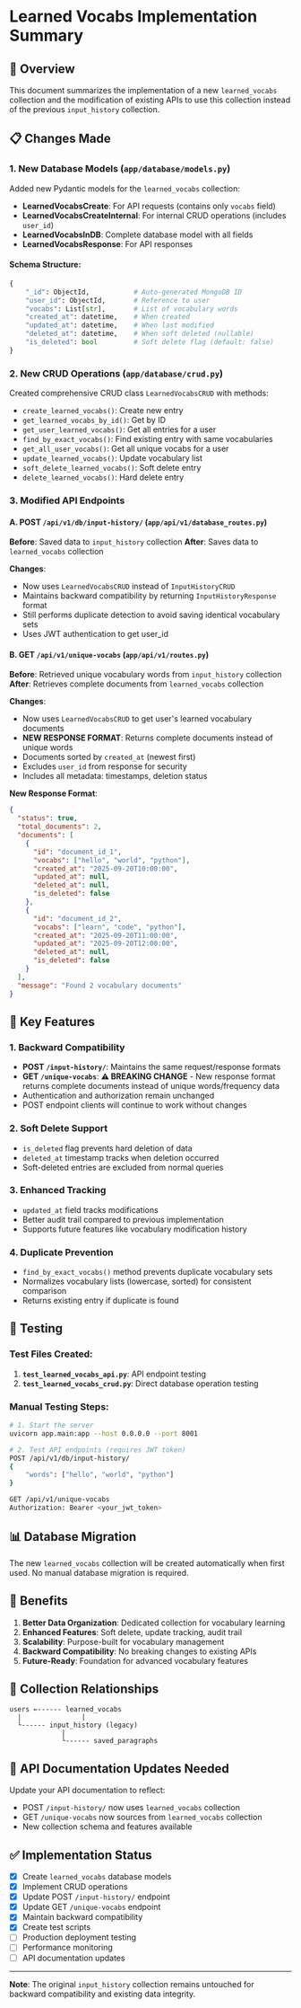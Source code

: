 # Learned Vocabs Implementation Summary

## 🎯 Overview
This document summarizes the implementation of a new `learned_vocabs` collection and the modification of existing APIs to use this collection instead of the previous `input_history` collection.

## 📋 Changes Made

### 1. New Database Models (`app/database/models.py`)
Added new Pydantic models for the `learned_vocabs` collection:

- **LearnedVocabsCreate**: For API requests (contains only `vocabs` field)
- **LearnedVocabsCreateInternal**: For internal CRUD operations (includes `user_id`)
- **LearnedVocabsInDB**: Complete database model with all fields
- **LearnedVocabsResponse**: For API responses

#### Schema Structure:
```python
{
    "_id": ObjectId,           # Auto-generated MongoDB ID
    "user_id": ObjectId,       # Reference to user
    "vocabs": List[str],       # List of vocabulary words
    "created_at": datetime,    # When created
    "updated_at": datetime,    # When last modified
    "deleted_at": datetime,    # When soft deleted (nullable)
    "is_deleted": bool         # Soft delete flag (default: false)
}
```

### 2. New CRUD Operations (`app/database/crud.py`)
Created comprehensive CRUD class `LearnedVocabsCRUD` with methods:

- `create_learned_vocabs()`: Create new entry
- `get_learned_vocabs_by_id()`: Get by ID
- `get_user_learned_vocabs()`: Get all entries for a user
- `find_by_exact_vocabs()`: Find existing entry with same vocabularies
- `get_all_user_vocabs()`: Get all unique vocabs for a user
- `update_learned_vocabs()`: Update vocabulary list
- `soft_delete_learned_vocabs()`: Soft delete entry
- `delete_learned_vocabs()`: Hard delete entry

### 3. Modified API Endpoints

#### A. POST `/api/v1/db/input-history/` (`app/api/v1/database_routes.py`)
**Before**: Saved data to `input_history` collection
**After**: Saves data to `learned_vocabs` collection

**Changes**:
- Now uses `LearnedVocabsCRUD` instead of `InputHistoryCRUD`
- Maintains backward compatibility by returning `InputHistoryResponse` format
- Still performs duplicate detection to avoid saving identical vocabulary sets
- Uses JWT authentication to get user_id

#### B. GET `/api/v1/unique-vocabs` (`app/api/v1/routes.py`)
**Before**: Retrieved unique vocabulary words from `input_history` collection
**After**: Retrieves complete documents from `learned_vocabs` collection

**Changes**:
- Now uses `LearnedVocabsCRUD` to get user's learned vocabulary documents
- **NEW RESPONSE FORMAT**: Returns complete documents instead of unique words
- Documents sorted by `created_at` (newest first)
- Excludes `user_id` from response for security
- Includes all metadata: timestamps, deletion status

**New Response Format**:
```json
{
  "status": true,
  "total_documents": 2,
  "documents": [
    {
      "id": "document_id_1",
      "vocabs": ["hello", "world", "python"],
      "created_at": "2025-09-20T10:00:00",
      "updated_at": null,
      "deleted_at": null,
      "is_deleted": false
    },
    {
      "id": "document_id_2", 
      "vocabs": ["learn", "code", "python"],
      "created_at": "2025-09-20T11:00:00",
      "updated_at": "2025-09-20T12:00:00",
      "deleted_at": null,
      "is_deleted": false
    }
  ],
  "message": "Found 2 vocabulary documents"
}
```

## 🔧 Key Features

### 1. Backward Compatibility
- **POST `/input-history/`**: Maintains the same request/response formats
- **GET `/unique-vocabs`**: **⚠️ BREAKING CHANGE** - New response format returns complete documents instead of unique words/frequency data
- Authentication and authorization remain unchanged
- POST endpoint clients will continue to work without changes

### 2. Soft Delete Support
- `is_deleted` flag prevents hard deletion of data
- `deleted_at` timestamp tracks when deletion occurred
- Soft-deleted entries are excluded from normal queries

### 3. Enhanced Tracking
- `updated_at` field tracks modifications
- Better audit trail compared to previous implementation
- Supports future features like vocabulary modification history

### 4. Duplicate Prevention
- `find_by_exact_vocabs()` method prevents duplicate vocabulary sets
- Normalizes vocabulary lists (lowercase, sorted) for consistent comparison
- Returns existing entry if duplicate is found

## 🧪 Testing

### Test Files Created:
1. **`test_learned_vocabs_api.py`**: API endpoint testing
2. **`test_learned_vocabs_crud.py`**: Direct database operation testing

### Manual Testing Steps:
```bash
# 1. Start the server
uvicorn app.main:app --host 0.0.0.0 --port 8001

# 2. Test API endpoints (requires JWT token)
POST /api/v1/db/input-history/
{
    "words": ["hello", "world", "python"]
}

GET /api/v1/unique-vocabs
Authorization: Bearer <your_jwt_token>
```

## 📊 Database Migration
The new `learned_vocabs` collection will be created automatically when first used. No manual database migration is required.

## 🚀 Benefits

1. **Better Data Organization**: Dedicated collection for vocabulary learning
2. **Enhanced Features**: Soft delete, update tracking, audit trail
3. **Scalability**: Purpose-built for vocabulary management
4. **Backward Compatibility**: No breaking changes to existing APIs
5. **Future-Ready**: Foundation for advanced vocabulary features

## 🔗 Collection Relationships

```
users ←------ learned_vocabs
  |               |
  └------ input_history (legacy)
             |
             └------ saved_paragraphs
```

## 📝 API Documentation Updates Needed

Update your API documentation to reflect:
- POST `/input-history/` now uses `learned_vocabs` collection
- GET `/unique-vocabs` now sources from `learned_vocabs` collection
- New collection schema and features available

## ✅ Implementation Status

- [x] Create `learned_vocabs` database models
- [x] Implement CRUD operations
- [x] Update POST `/input-history/` endpoint
- [x] Update GET `/unique-vocabs` endpoint
- [x] Maintain backward compatibility
- [x] Create test scripts
- [ ] Production deployment testing
- [ ] Performance monitoring
- [ ] API documentation updates

---

**Note**: The original `input_history` collection remains untouched for backward compatibility and existing data integrity.